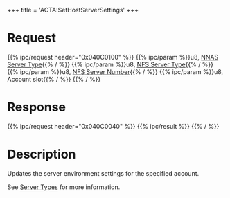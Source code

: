 +++
title = 'ACTA:SetHostServerSettings'
+++

# Request

{{% ipc/request header="0x040C0100" %}}
{{% ipc/param %}}u8, [NNAS Server Type](ACT_Services#nnas_nintendo_network_authentication_server_types "wikilink"){{% / %}}
{{% ipc/param %}}u8, [NFS Server Type](ACT_Services#nfs_nintendo_friend_server_types "wikilink"){{% / %}}
{{% ipc/param %}}u8, [NFS Server Number](Friend_Services#server_types "wikilink"){{% / %}}
{{% ipc/param %}}u8, Account slot{{% / %}}
{{% / %}}

# Response

{{% ipc/request header="0x040C0040" %}}
{{% ipc/result %}}
{{% / %}}

# Description

Updates the server environment settings for the specified account.

See [Server Types](ACT_Services#server_types "wikilink") for more information.

